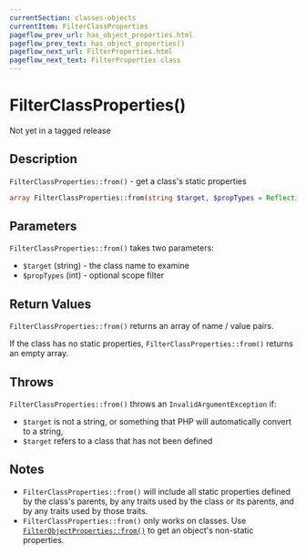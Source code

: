 ```yaml
---
currentSection: classes-objects
currentItem: FilterClassProperties
pageflow_prev_url: has_object_properties.html
pageflow_prev_text: has_object_properties()
pageflow_next_url: FilterProperties.html
pageflow_next_text: FilterProperties class
---
```


# FilterClassProperties()

<div class="callout warning" markdown="1">
Not yet in a tagged release
</div>

## Description

`FilterClassProperties::from()` - get a class's static properties

```php
array FilterClassProperties::from(string $target, $propTypes = ReflectionProperty::IS_PUBLIC);
```

## Parameters

`FilterClassProperties::from()` takes two parameters:

* `$target` (string) - the class name to examine
* `$propTypes` (int) - optional scope filter

## Return Values

`FilterClassProperties::from()` returns an array of name / value pairs.

If the class has no static properties, `FilterClassProperties::from()` returns an empty array.

## Throws

`FilterClassProperties::from()` throws an `InvalidArgumentException` if:

* `$target` is not a string, or something that PHP will automatically convert to a string,
* `$target` refers to a class that has not been defined

## Notes

* `FilterClassProperties::from()` will include all static properties defined by the class's parents, by any traits used by the class or its parents, and by any traits used by those traits.
* `FilterClassProperties::from()` only works on classes. Use [`FilterObjectProperties::from()`](FilterObjectProperties.html) to get an object's non-static properties.
